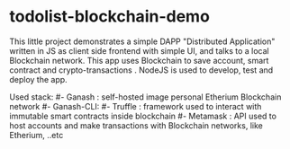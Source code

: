 # todolist-blockchain-demo

This little project demonstrates a simple DAPP "Distributed Application" written in JS as client side frontend with simple
UI, and talks to a local Blockchain network. This app uses Blockchain to save account, smart contract and crypto-transactions
. NodeJS is used to develop, test and deploy the app.

Used stack:
#- Ganash : self-hosted image personal Etherium Blockchain network
#- Ganash-CLI:
#- Truffle : framework used to interact with immutable smart contracts inside blockchain
#- Metamask : API used to host accounts and make transactions with Blockchain networks, like Etherium, ..etc
